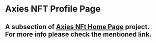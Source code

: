 # Axies NFT Profile Page

## A subsection of <a href="https://github.com/RoozbehZhuleh/AxisNFTHome">Axies NFt Home Page</a> project. For more info please check the mentioned link.

